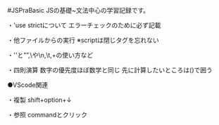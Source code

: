 #JSPraBasic
JSの基礎~文法中心の学習記録です。

・'use strictについて
エラーチェックのために必ず記載

・他ファイルからの実行
※scriptは閉じタグを忘れない
<!-- ex)<script src="js/main.js"></script> -->

・''と””,\や\n,\t,+の使い方など

・四則演算
数字の優先度ほぼ数学と同じ
先に計算したいところは()で囲う

●VScode関連

・複製
shift+option+↓

・参照
commandとクリック